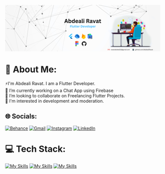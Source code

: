 ![Header](https://github.com/AbdealiRavat/AbdealiRavat/blob/main/linkedin-banner.png)

# 💫 About Me:
⚡I'm Abdeali Ravat. I am a Flutter Developer.<br> 🔭 I’m currently working on a Chat App using Firebase<br>👯 I’m looking to collaborate on Freelancing Flutter Projects.<br>🌱 I'm interested in development and moderation.


## 🌐 Socials:
[![Behance](https://img.shields.io/badge/Behance-1769ff?logo=behance&logoColor=white)](https://behance.net/abdealirawat) [![Gmail](https://img.shields.io/badge/Gmail-red?logo=Gmail&logoColor=white)](https://mail.google.com/mail/?fs=1&su=Subject%20gmail%20lib&to=rawatabdeali22%40gmail.com&view=cm) [![Instagram](https://img.shields.io/badge/Instagram-%23E4405F.svg?logo=Instagram&logoColor=white)](https://instagram.com/abd_ravat) [![LinkedIn](https://img.shields.io/badge/LinkedIn-%230077B5.svg?logo=linkedin&logoColor=white)](https://linkedin.com/in/abdeali-ravat) 


# 💻 Tech Stack:
[![My Skills](https://skillicons.dev/icons?i=flutter,dart,androidstudio,vscode,firebase&theme=dark)](https://skillicons.dev)    [![My Skills](https://skillicons.dev/icons?i=html,css,js,bootstrap,git,github&theme=dark)](https://skillicons.dev)    [![My Skills](https://skillicons.dev/icons?i=figma,ps,ai&theme=dark)](https://skillicons.dev)
